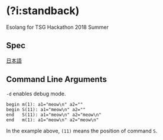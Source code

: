 # (?i:standback)
Esolang for TSG Hackathon 2018 Summer

## Spec
[日本語](spec.ja.md)

## Command Line Arguments
`-d` enables debug mode.
```
begin m(1): a1="meow\n" a2=""
begin S(11): a1="meow\n" a2=""
end   S(11): a1="meow\n" a2="meow\n"
end   m(1): a1="meow\n" a2="meow\n"
```
In the example above, `(11)` means the position of command `S`.

